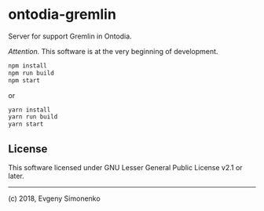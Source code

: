 # ontodia-gremlin

Server for support Gremlin in Ontodia.

_Attention._ This software is at the very beginning of development.

``` sh
npm install
npm run build
npm start
```

or

``` sh
yarn install
yarn run build
yarn start
```

## License

This software licensed under GNU Lesser General Public License v2.1 or later.

***

(c) 2018, Evgeny Simonenko
